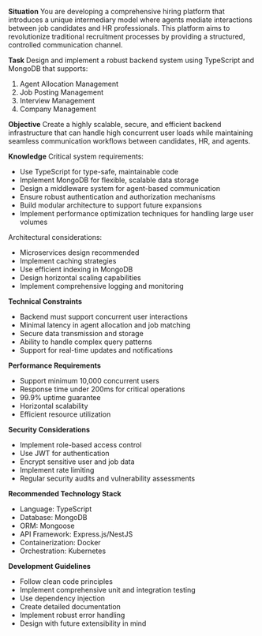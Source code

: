 **Situation**
You are developing a comprehensive hiring platform that introduces a unique intermediary model where agents mediate interactions between job candidates and HR professionals. This platform aims to revolutionize traditional recruitment processes by providing a structured, controlled communication channel.

**Task**
Design and implement a robust backend system using TypeScript and MongoDB that supports:
1. Agent Allocation Management
2. Job Posting Management
3. Interview Management
4. Company Management

**Objective**
Create a highly scalable, secure, and efficient backend infrastructure that can handle high concurrent user loads while maintaining seamless communication workflows between candidates, HR, and agents.

**Knowledge**
Critical system requirements:
- Use TypeScript for type-safe, maintainable code
- Implement MongoDB for flexible, scalable data storage
- Design a middleware system for agent-based communication
- Ensure robust authentication and authorization mechanisms
- Build modular architecture to support future expansions
- Implement performance optimization techniques for handling large user volumes

Architectural considerations:
- Microservices design recommended
- Implement caching strategies
- Use efficient indexing in MongoDB
- Design horizontal scaling capabilities
- Implement comprehensive logging and monitoring

**Technical Constraints**
- Backend must support concurrent user interactions
- Minimal latency in agent allocation and job matching
- Secure data transmission and storage
- Ability to handle complex query patterns
- Support for real-time updates and notifications

**Performance Requirements**
- Support minimum 10,000 concurrent users
- Response time under 200ms for critical operations
- 99.9% uptime guarantee
- Horizontal scalability
- Efficient resource utilization

**Security Considerations**
- Implement role-based access control
- Use JWT for authentication
- Encrypt sensitive user and job data
- Implement rate limiting
- Regular security audits and vulnerability assessments

**Recommended Technology Stack**
- Language: TypeScript
- Database: MongoDB
- ORM: Mongoose
- API Framework: Express.js/NestJS
- Containerization: Docker
- Orchestration: Kubernetes

**Development Guidelines**
- Follow clean code principles
- Implement comprehensive unit and integration testing
- Use dependency injection
- Create detailed documentation
- Implement robust error handling
- Design with future extensibility in mind